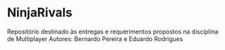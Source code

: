 # NinjaRivals
Repositório destinado às entregas e requerimentos propostos na disciplina de Multiplayer
Autores: Bernardo Pereira e Eduardo Rodrigues

